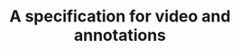 ---
id: aday
version: 1.0.0
title: A specification for video and annotations
json: |-
  {
      "video": "https://s3.amazonaws.com/smashcut/video/aday.mp4",
      "events": [
          {
              "id": "e1",
              "time": 2,
              "duration": 3,
              "type": "text",
              "content": "this is the content of a text event"
          },
          {
              "id": "e2",
              "time": 17,
              "type": "some type, that doesn't exist (yet)",
              "content": "Should be displayed as json"
          },
          {
              "id": "e3",
              "time": 29,
              "type": "quiz",
              "title": "What's your favorite color?",
              "quizId": "favoriteColor",
              "options": [
                  {
                      "label": "red",
                      "value": "red"
                  },
                  {
                      "label": "green",
                      "value": "green"
                  },
                  {
                      "label": "blue",
                      "value": "blue"
                  }
              ]
          }
      ]
  }
---
